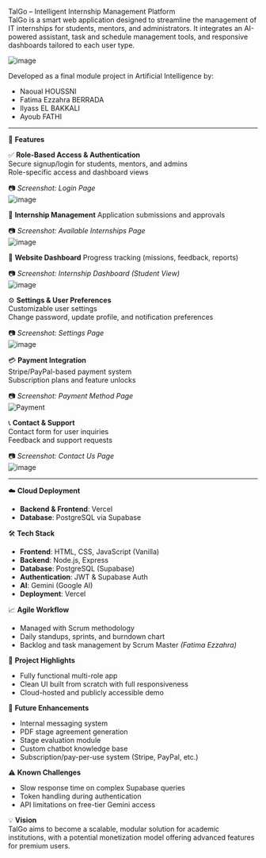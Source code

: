 TalGo – Intelligent Internship Management Platform  
TalGo is a smart web application designed to streamline the management of IT internships for students, mentors, and administrators. It integrates an AI-powered assistant, task and schedule management tools, and responsive dashboards tailored to each user type.

![image](https://github.com/user-attachments/assets/9d7c4777-4aaf-4021-bcb8-76f7080ee2a0)


Developed as a final module project in Artificial Intelligence by:

- Naoual HOUSSNI  
- Fatima Ezzahra BERRADA  
- Ilyass EL BAKKALI  
- Ayoub FATHI  

---

🚀 **Features**

✅ **Role-Based Access & Authentication**  
Secure signup/login for students, mentors, and admins  
Role-specific access and dashboard views  

📷 *Screenshot: Login Page*  
![image](https://github.com/user-attachments/assets/8fba6b3b-d6ce-4b09-8ff9-0de38a63a6af)


🎯 **Internship Management**
Application submissions and approvals 

📷 *Screenshot: Available Internships Page*  
![image](https://github.com/user-attachments/assets/c265dfd2-ecff-48d1-abad-0005f49e197e)

💼 **Website Dashboard**
Progress tracking (missions, feedback, reports)  

📷 *Screenshot: Internship Dashboard (Student View)*  
![image](https://github.com/user-attachments/assets/ac2336c4-6665-4182-8518-2835fbe95296)


⚙️ **Settings & User Preferences**  
Customizable user settings  
Change password, update profile, and notification preferences  

📷 *Screenshot: Settings Page*  
![image](https://github.com/user-attachments/assets/57f09e0b-37a0-48ff-9920-9d4d79edeed2)



💳 **Payment Integration**  
Stripe/PayPal-based payment system  
Subscription plans and feature unlocks  

📷 *Screenshot: Payment Method Page*  
![Payment](./screenshots/payment.png)

📞 **Contact & Support**  
Contact form for user inquiries  
Feedback and support requests  

📷 *Screenshot: Contact Us Page*  
![image](https://github.com/user-attachments/assets/e7a81998-7a5c-4b57-a6c7-454fb01f4137)


---

☁️ **Cloud Deployment**  
- **Backend & Frontend**: Vercel  
- **Database**: PostgreSQL via Supabase  

🛠 **Tech Stack**  
- **Frontend**: HTML, CSS, JavaScript (Vanilla)  
- **Backend**: Node.js, Express  
- **Database**: PostgreSQL (Supabase)  
- **Authentication**: JWT & Supabase Auth  
- **AI**: Gemini (Google AI)  
- **Deployment**: Vercel  

📈 **Agile Workflow**  
- Managed with Scrum methodology  
- Daily standups, sprints, and burndown chart  
- Backlog and task management by Scrum Master *(Fatima Ezzahra)*  

📌 **Project Highlights**  
- Fully functional multi-role app  
- Clean UI built from scratch with full responsiveness  
- Cloud-hosted and publicly accessible demo  

🔧 **Future Enhancements**
- Internal messaging system  
- PDF stage agreement generation  
- Stage evaluation module  
- Custom chatbot knowledge base  
- Subscription/pay-per-use system (Stripe, PayPal, etc.)

⚠️ **Known Challenges**
- Slow response time on complex Supabase queries  
- Token handling during authentication  
- API limitations on free-tier Gemini access  

💡 **Vision**  
TalGo aims to become a scalable, modular solution for academic institutions, with a potential monetization model offering advanced features for premium users.
